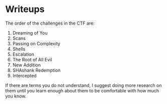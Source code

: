 # Writeups

The order of the challenges in the CTF are:

1. Dreaming of You
2. Scans
3. Passing on Complexity
4. Shells
5. Escalation
6. The Root of All Evil
7. New Addition
8. SHAshank Redemption
9. Intercepted

If there are terms you do not understand, I suggest doing more research on them until you learn enough about them to be comfortable with how much you know.
